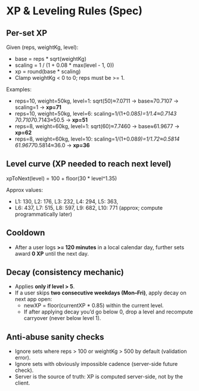 ﻿# XP & Leveling Rules (Spec)

## Per-set XP
Given (reps, weightKg, level):
- base = reps * sqrt(weightKg)
- scaling = 1 / (1 + 0.08 * max(level - 1, 0))
- xp = round(base * scaling)
- Clamp weightKg < 0 to 0; reps must be >= 1.

Examples:
- reps=10, weight=50kg, level=1:
  sqrt(50)≈7.0711 → base≈70.7107 → scaling=1 → **xp=71**
- reps=10, weight=50kg, level=6:
  scaling=1/(1+0.08*5)=1/1.4≈0.7143
  70.7107*0.7143≈50.5 → **xp=51**
- reps=8, weight=60kg, level=1:
  sqrt(60)≈7.7460 → base≈61.9677 → **xp=62**
- reps=8, weight=60kg, level=10:
  scaling=1/(1+0.08*9)=1/1.72≈0.5814
  61.9677*0.5814≈36.0 → **xp=36**

## Level curve (XP needed to reach next level)
xpToNext(level) = 100 + floor(30 * level^1.35)

Approx values:
- L1: 130, L2: 176, L3: 232, L4: 294, L5: 363,
- L6: 437, L7: 515, L8: 597, L9: 682, L10: 771  (approx; compute programmatically later)

## Cooldown
- After a user logs **>= 120 minutes** in a local calendar day, further sets award **0 XP** until the next day.

## Decay (consistency mechanic)
- Applies **only if level > 5**.
- If a user skips **two consecutive weekdays (Mon–Fri)**, apply decay on next app open:
  - newXP = floor(currentXP * 0.85) within the current level.
  - If after applying decay you’d go below 0, drop a level and recompute carryover (never below level 1).

## Anti-abuse sanity checks
- Ignore sets where reps > 100 or weightKg > 500 by default (validation error).
- Ignore sets with obviously impossible cadence (server-side future check).
- Server is the source of truth: XP is computed server-side, not by the client.
